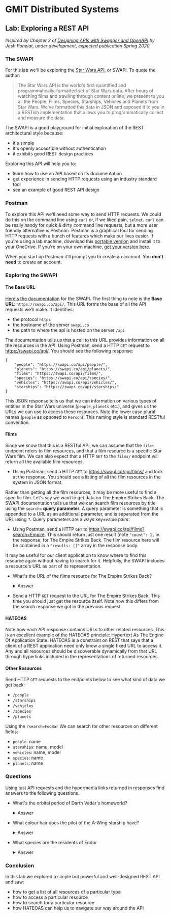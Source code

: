 # GMIT Distributed Systems

## Lab: Exploring a REST API
_Inspired by Chapter 2 of [Designing APIs with Swagger and OpenAPI](https://www.manning.com/books/designing-apis-with-swagger-and-openapi) by Josh Ponelat, under development, expected publication Spring 2020._

### The SWAPI
For this lab we'll be exploring the [Star Wars API](https://swapi.co), or SWAPI. To quote the author:
>The Star Wars API is the world's first quantified and programmatically-formatted set of Star Wars data.
After hours of watching films and trawling through content online, we present to you all the People, Films, Species, Starships, Vehicles and Planets from Star Wars.
We've formatted this data in JSON and exposed it to you in a RESTish implementation that allows you to programmatically collect and measure the data.

The SWAPI is a good playground for initial exploration of the REST architectural style because:
- it's simple
- it's openly accessible without authentication
- it exhibits good REST design practices

Exploring this API will help you to:
- learn how to use an API based on its documentation
- get experience in sending HTTP requests using an industry standard tool
- see an example of good REST API design

### Postman
To explore this API we'll need some way to send HTTP requests. We could do this on the command line using `curl` or, if we liked pain, `telnet`. `curl` can be really handy for quick & dirty command line requests, but a more user friendly alternative is Postman. Postman is a graphical tool for sending HTTP requests with a bunch of features which make our lives easier. If you're using a lab machine, download this [portable version](https://portapps.io/download/postman-portable-win64-7.7.3-20-setup.exe) and install it to your OneDrive. If you're on your own machine, [get your version here](https://www.getpostman.com/downloads/).

When you start up Postman it'll prompt you to create an account. You **don't need** to create an account.

### Exploring the SWAPI
#### The Base URL
[Here's the documentation](https://swapi.co/documentation) for the SWAPI. The first thing to note is the **Base URL**: `https://swapi.co/api/`. This URL forms the base of all the API requests we'll make. It identifies:
- the protocol `https`
- the hostname of the server `swapi.co`
- the path to where the api is hosted on the server `/api`

The documentation tells us that a call to this URL provides information on all the resources in the API. Using Postman, send a HTTP `GET` request to https://swapi.co/api/. You should see the following response:
```
{
    "people": "https://swapi.co/api/people/",
    "planets": "https://swapi.co/api/planets/",
    "films": "https://swapi.co/api/films/",
    "species": "https://swapi.co/api/species/",
    "vehicles": "https://swapi.co/api/vehicles/",
    "starships": "https://swapi.co/api/starships/"
}
```
This JSON response tells us that we can information on various types of entities in the Star Wars universe (`people`, `planets` etc.), and gives us the URLs we can use to access these resources. Note the lower case plural names (`people` as opposed to `Person`). This naming style is standard RESTful convention.

#### Films
Since we know that this is a RESTful API, we can assume that the `films` endpoint refers to film resources,  and that a film resource is a specific Star Wars film. We can also expect that a HTTP `GET` to the `films/` endpoint will return all the available film resources.

- Using Postman, send a HTTP `GET` to https://swapi.co/api/films/ and look at the response. You should see a listing of all the film resources in the system in JSON format.

Rather than getting all the film resources, it may be more useful to find a specific film. Let's say we want to get data on The Empire Strikes Back. The SWAPI documentation tells us that we can search film resources by title using the `search=` **query parameter**. A query parameter is something that is appended to a URL as an additional parameter, and is separated from the URL using `?`. Query parameters are always key=value pairs.

- Using Postman, send a HTTP `GET` to https://swapi.co/api/films?search=Empire. This should return just one result (note `"count": 1,` in the response, for The Empire Strikes Back. The film resource here will be contained in a `"results: []"` array in the response body.

It may be useful for our client application to know where to find this resource again without having to search for it. Helpfully, the SWAPI includes a resource's URL as part of its representation.

- What's the URL of the films resource for The Empire Strikes Back?
    <details><summary>Answer</summary>
    https://swapi.co/api/films/2/
    (The number 2 here is the unique ID for this film.)
    </details>

- Send a HTTP `GET` request to the URL for The Empire Strikes Back. This time you should just get the resource itself. Note how this differs from the search response we got in the previous request.

#### HATEOAS
Note how each API response contains URLs to other related resources. This is an excellent example of the HATEOAS principle: Hypertext As The Engine Of Application State. HATEOAS is a constraint on REST that says that a client of a REST application need only know a single fixed URL to access it. Any and all resources should be discoverable dynamically from that URL through hyperlinks included in the representations of returned resources.

#### Other Resources
Send HTTP `GET` requests to the endpoints below to see what kind of data we get back:
- `/people`
- `/starships`
- `/vehicles`
- `/species`
- `/planets`

Using the `?search=FooBar` We can search for other resources on different fields:
- `people`: name
- `starships`: name, model
- `vehicles`: name, model
- `species`: name
- `planets`: name

### Questions
Using just API requests and the hypermedia links returned in responses find answers to the following questions.
- What's the orbital period of Darth Vader's homeworld?
    <details>
    <summary>Answer</summary>

    ```
    "orbital_period": "304"
    ```

    </details>

- What colour hair does the pilot of the A-Wing starship have?
    <details>
    <summary>Answer</summary>
        brown
    </details>

- What species are the residents of Endor
    <details><summary>Answer</summary>
    - Ewok
    </details>


### Conclusion
In this lab we explored a simple but powerful and well-designed REST API and saw:
- how to get a list of all resources of a particular type
- how to access a particular resource
- how to search for a particular resource
- how HATEOAS can help us to navigate our way around the API
